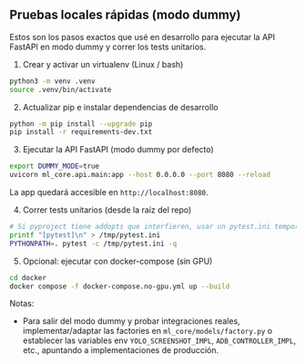 ## Pruebas locales rápidas (modo dummy)

Estos son los pasos exactos que usé en desarrollo para ejecutar la API FastAPI en modo dummy y correr los tests unitarios.

1) Crear y activar un virtualenv (Linux / bash)

```bash
python3 -m venv .venv
source .venv/bin/activate
```

2) Actualizar pip e instalar dependencias de desarrollo

```bash
python -m pip install --upgrade pip
pip install -r requirements-dev.txt
```

3) Ejecutar la API FastAPI (modo dummy por defecto)

```bash
export DUMMY_MODE=true
uvicorn ml_core.api.main:app --host 0.0.0.0 --port 8080 --reload
```

La app quedará accesible en `http://localhost:8080`.

4) Correr tests unitarios (desde la raíz del repo)

```bash
# Si pyproject tiene addopts que interfieren, usar un pytest.ini temporal
printf "[pytest]\n" > /tmp/pytest.ini
PYTHONPATH=. pytest -c /tmp/pytest.ini -q
```

5) Opcional: ejecutar con docker-compose (sin GPU)

```bash
cd docker
docker compose -f docker-compose.no-gpu.yml up --build
```

Notas:
- Para salir del modo dummy y probar integraciones reales, implementar/adaptar las factories en `ml_core/models/factory.py` o establecer las variables env `YOLO_SCREENSHOT_IMPL`, `ADB_CONTROLLER_IMPL`, etc., apuntando a implementaciones de producción.
